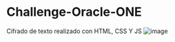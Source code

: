 # Challenge-Oracle-ONE
Cifrado de texto realizado con HTML, CSS Y JS
![image](https://user-images.githubusercontent.com/98708347/208742194-aac12c49-c55d-4103-bac6-65dce988c576.png)
